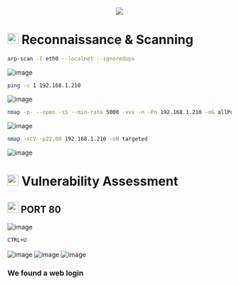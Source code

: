 <h1 align="center"><picture><img src = "https://github.com/user-attachments/assets/104873e8-46e1-4264-a1e7-51389bc48a1e"></picture></h1>

<h1><picture><img src="https://media2.giphy.com/media/QssGEmpkyEOhBCb7e1/giphy.gif?cid=ecf05e47a0n3gi1bfqntqmob8g9aid1oyj2wr3ds3mg700bl&rid=giphy.gif" width ="25"> </picture>Reconnaissance & Scanning</h1>

```bash
arp-scan -I eth0 --localnet --ignoredups
```
![image](https://github.com/user-attachments/assets/de8e5575-0453-497e-80f7-9467daf35c28)

```bash
ping -c 1 192.168.1.210
```
![image](https://github.com/user-attachments/assets/88319795-5f50-45a4-b7e0-4a89fca4c012)

```bash
nmap -p- --open -sS --min-rate 5000 -vvv -n -Pn 192.168.1.210 -oG allPorts
```
![image](https://github.com/user-attachments/assets/caab3713-32f9-45cb-9347-4540c21e16df)

```bash
nmap -sCV -p22,80 192.168.1.210 -oN targeted
```
![image](https://github.com/user-attachments/assets/9d7977fb-b01e-4c8f-9237-8b3dcb959f48)

<h1><picture><img src="https://media2.giphy.com/media/QssGEmpkyEOhBCb7e1/giphy.gif?cid=ecf05e47a0n3gi1bfqntqmob8g9aid1oyj2wr3ds3mg700bl&rid=giphy.gif" width ="25"> </picture>Vulnerability Assessment</h1>

<h2><picture><img src="https://media2.giphy.com/media/QssGEmpkyEOhBCb7e1/giphy.gif?cid=ecf05e47a0n3gi1bfqntqmob8g9aid1oyj2wr3ds3mg700bl&rid=giphy.gif" width ="25"> </picture>PORT 80</h2>

![image](https://github.com/user-attachments/assets/d42310cb-ab4b-46fe-8bf3-6754bf48e422)

``CTRL+U``
<br>
<br>
![image](https://github.com/user-attachments/assets/94f0d78a-3a61-48f3-b968-07132e49bc7a)
![image](https://github.com/user-attachments/assets/87d49f77-cc5a-4aa5-9daf-eb9186bd72ed)
![image](https://github.com/user-attachments/assets/c8ee583d-de18-4adf-ba69-4fabeb1977e3)<br>
### **We found a web login**






